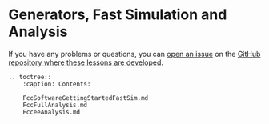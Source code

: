 # Generators, Fast Simulation and Analysis


If you have any problems or questions, you can [open an issue][lessons-issues] on the [GitHub repository where these lessons are developed][lessons-repo].


[starterkit]: https://HEP-FCC.github.io/starterkit/
[lessons-issues]: https://github.com/HEP-FCC/starterkit-lessons/issues
[lessons-repo]: https://github.com/HEP-FCC/starterkit-lessons

```eval_rst
.. toctree::
    :caption: Contents:

    FccSoftwareGettingStartedFastSim.md
    FccFullAnalysis.md
    FcceeAnalysis.md
```
